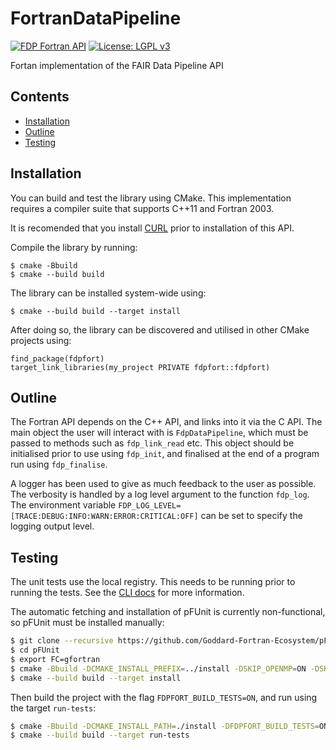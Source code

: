 # FortranDataPipeline

[![FDP Fortran API](https://github.com/FAIRDataPipeline/FortranDataPipeline/actions/workflows/test.yaml/badge.svg)](https://github.com/FAIRDataPipeline/cppDataPipeline/actions/workflows/test.yaml)
[![License: LGPL v3](https://img.shields.io/badge/License-LGPL_v3-blue.svg)](https://www.gnu.org/licenses/lgpl-3.0)

Fortan implementation of the FAIR Data Pipeline API


## Contents
  - [Installation](#installation)
  - [Outline](#outline)
  - [Testing](#testing)

## Installation

You can build and test the library using CMake. This implementation requires a compiler
suite that supports C++11 and Fortran 2003.

It is recomended that you install [CURL](https://curl.se/libcurl/) prior to
installation of this API.

Compile the library by running:

```
$ cmake -Bbuild
$ cmake --build build
```

The library can be installed system-wide using:

```
$ cmake --build build --target install
```

After doing so, the library can be discovered and utilised in other CMake projects
using:

```
find_package(fdpfort)
target_link_libraries(my_project PRIVATE fdpfort::fdpfort)
```

## Outline

The Fortran API depends on the C++ API, and links into it via the C API. The main
object the user will interact with is `FdpDataPipeline`, which must be passed to
methods such as `fdp_link_read` etc. This object should be initialised prior to use
using `fdp_init`, and finalised at the end of a program run using `fdp_finalise`.

A logger has been used to give as much feedback to the user as possible. The verbosity
is handled by a log level argument to the function `fdp_log`. The environment variable
`FDP_LOG_LEVEL=[TRACE:DEBUG:INFO:WARN:ERROR:CRITICAL:OFF]` can be set to specify the
logging output level.

## Testing

The unit tests use the local registry. This needs to be running prior to running the
tests. See the [CLI docs](https://github.com/FAIRDataPipeline/FAIR-CLI#registry) for
more information.

The automatic fetching and installation of pFUnit is currently non-functional, so
pFUnit must be installed manually:

```bash
$ git clone --recursive https://github.com/Goddard-Fortran-Ecosystem/pFUnit
$ cd pFUnit
$ export FC=gfortran
$ cmake -Bbuild -DCMAKE_INSTALL_PREFIX=../install -DSKIP_OPENMP=ON -DSKIP_MPI=ON
$ cmake --build build --target install
```

Then build the project with the flag `FDPFORT_BUILD_TESTS=ON`, and run using the
target `run-tests`:

```bash
$ cmake -Bbuild -DCMAKE_INSTALL_PATH=./install -DFDPFORT_BUILD_TESTS=ON
$ cmake --build build --target run-tests
```
